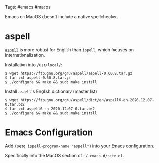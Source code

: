 Tags: #emacs #macos 

Emacs on MacOS doesn't include a native spellchecker.

# aspell
[`aspell`](http://aspell.net/) is more robust for English than `ispell`, which focuses on internationalization.

Installation into `/usr/local/`:

```shell
$ wget https://ftp.gnu.org/gnu/aspell/aspell-0.60.8.tar.gz
$ tar zxf aspell-0.60.8.tar.gz
$ ./configure && make && sudo make install
```

Install `aspell`'s English dictionary ([master list](https://ftp.gnu.org/gnu/aspell/dict/0index.html))

```shell
$ wget https://ftp.gnu.org/gnu/aspell/dict/en/aspell6-en-2020.12.07-0.tar.bz2
$ tar zxf aspell6-en-2020.12.07-0.tar.bz2
$ ./configure && make && sudo make install
```
# Emacs Configuration
Add `(setq ispell-program-name "aspell")` into your Emacs configuration.

Specifically into the MacOS section of `~/.emacs.d/site.el`.